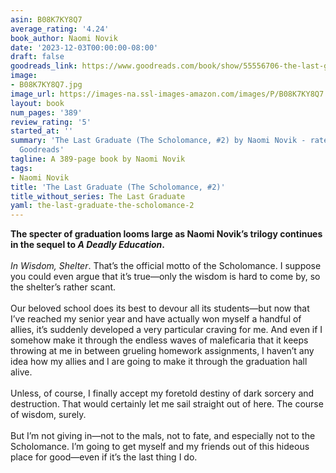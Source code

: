 ```yaml
---
asin: B08K7KY8Q7
average_rating: '4.24'
book_author: Naomi Novik
date: '2023-12-03T00:00:00-08:00'
draft: false
goodreads_link: https://www.goodreads.com/book/show/55556706-the-last-graduate
image:
- B08K7KY8Q7.jpg
image_url: https://images-na.ssl-images-amazon.com/images/P/B08K7KY8Q7.01._SCLZZZZZZZ.jpg
layout: book
num_pages: '389'
review_rating: '5'
started_at: ''
summary: 'The Last Graduate (The Scholomance, #2) by Naomi Novik - rated 4.24/5 on
  Goodreads'
tagline: A 389-page book by Naomi Novik
tags:
- Naomi Novik
title: 'The Last Graduate (The Scholomance, #2)'
title_without_series: The Last Graduate
yaml: the-last-graduate-the-scholomance-2
---
```


<b>The specter of graduation looms large as Naomi Novik’s trilogy continues in the sequel to <i>A Deadly Education</i>.</b><br /><br /><i>In Wisdom, Shelter</i>. That’s the official motto of the Scholomance. I suppose you could even argue that it’s true—only the wisdom is hard to come by, so the shelter’s rather scant. <br /> <br />Our beloved school does its best to devour all its students—but now that I’ve reached my senior year and have actually won myself a handful of allies, it’s suddenly developed a very particular craving for me. And even if I somehow make it through the endless waves of maleficaria that it keeps throwing at me in between grueling homework assignments, I haven’t any idea how my allies and I are going to make it through the graduation hall alive. <br /> <br />Unless, of course, I finally accept my foretold destiny of dark sorcery and destruction. That would certainly let me sail straight out of here. The course of wisdom, surely.<br /> <br />But I’m not giving in—not to the mals, not to fate, and especially not to the Scholomance. I’m going to get myself and my friends out of this hideous place for good—even if it’s the last thing I do.